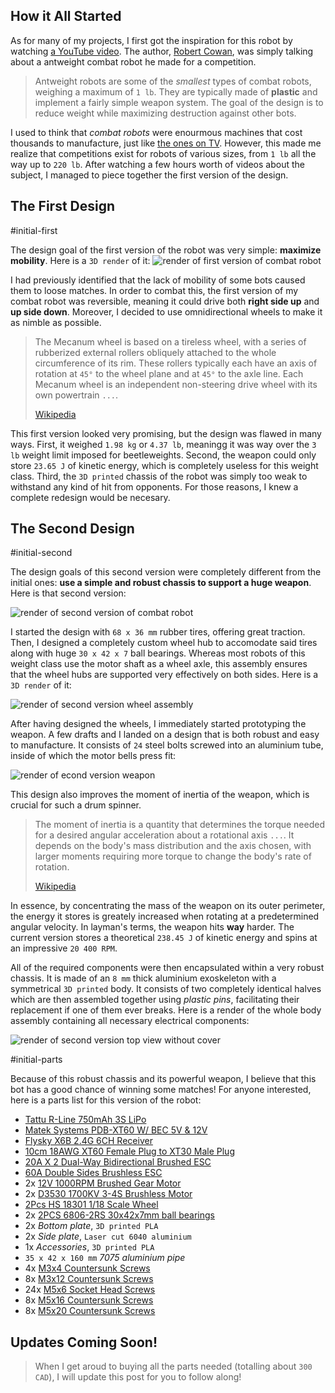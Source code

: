 ## How it All Started

As for many of my projects, I first got the inspiration for this robot by watching [a YouTube video](https://www.youtube.com/watch?v=86EJ05kBksA). The author, [Robert Cowan](https://www.youtube.com/channel/UCPOTPYuDsKnXP9I-ph4yMgg), was simply talking about a antweight combat robot he made for a competition.

> Antweight robots are some of the _smallest_ types of combat robots, weighing a maximum of `1 lb`. They are typically made of **plastic** and implement a fairly simple weapon system. The goal of the design is to reduce weight while maximizing destruction against other bots.

I used to think that _combat robots_ were enourmous machines that cost thousands to manufacture, just like [the ones on TV](https://battlebots.com/). However, this made me realize that competitions exist for robots of various sizes, from `1 lb` all the way up to `220 lb`. After watching a few hours worth of videos about the subject, I managed to piece together the first version of the design.

## The First Design

#initial-first

The design goal of the first version of the robot was very simple: **maximize mobility**. Here is a `3D render` of it:
![render of first version of combat robot](Initial-Design/Assembly_1_2021-Feb-02_03-24-59PM-000_CustomizedView22055540780_png.png)

I had previously identified that the lack of mobility of some bots caused them to loose matches. In order to combat this, the first version of my combat robot was reversible, meaning it could drive both **right side up** and **up side down**. Moreover, I decided to use omnidirectional wheels to make it as nimble as possible.

> The Mecanum wheel is based on a tireless wheel, with a series of rubberized external rollers obliquely attached to the whole circumference of its rim. These rollers typically each have an axis of rotation at `45°` to the wheel plane and at `45°` to the axle line. Each Mecanum wheel is an independent non-steering drive wheel with its own powertrain `...`.
>
> [Wikipedia](https://en.wikipedia.org/wiki/Mecanum_wheel)

This first version looked very promising, but the design was flawed in many ways. First, it weighed `1.98 kg` or `4.37 lb`, meaningg it was way over the `3 lb` weight limit imposed for beetleweights. Second, the weapon could only store `23.65 J` of kinetic energy, which is completely useless for this weight class. Third, the `3D printed` chassis of the robot was simply too weak to withstand any kind of hit from opponents. For those reasons, I knew a complete redesign would be necesary.

## The Second Design

#initial-second

The design goals of this second version were completely different from the initial ones: **use a simple and robust chassis to support a huge weapon**. Here is that second version:

![render of second version of combat robot](Initial-Design/Assembly_2_2021-Mar-09_09-47-44PM-000_CustomizedView17152833616.png)

I started the design with `68 x 36 mm` rubber tires, offering great traction. Then, I designed a completely custom wheel hub to accomodate said tires along with huge `30 x 42 x 7` ball bearings. Whereas most robots of this weight class use the motor shaft as a wheel axle, this assembly ensures that the wheel hubs are supported very effectively on both sides. Here is a `3D render` of it:

![render of second version wheel assembly](Initial-Design/Wheel_Assembly_2021-Mar-10_12-47-48AM-000_CustomizedView1437219039.png)

After having designed the wheels, I immediately started prototyping the weapon. A few drafts and I landed on a design that is both robust and easy to manufacture. It consists of `24` steel bolts screwed into an aluminium tube, inside of which the motor bells press fit:

![render of econd version weapon](Initial-Design/Weapon_Assembly_2_2021-Mar-09_11-24-16PM-000_CustomizedView40034001050.png)

This design also improves the moment of inertia of the weapon, which is crucial for such a drum spinner.

> The moment of inertia is a quantity that determines the torque needed for a desired angular acceleration about a rotational axis `...`. It depends on the body's mass distribution and the axis chosen, with larger moments requiring more torque to change the body's rate of rotation.
>
> [Wikipedia](https://en.wikipedia.org/wiki/Moment_of_inertia)

In essence, by concentrating the mass of the weapon on its outer perimeter, the energy it stores is greately increased when rotating at a predetermined angular velocity. In layman's terms, the weapon hits **way** harder. The current version stores a theoretical `238.45 J` of kinetic energy and spins at an impressive `20 400 RPM`.

All of the required components were then encapsulated within a very robust chassis. It is made of an `8 mm` thick aluminium exoskeleton with a symmetrical `3D printed` body. It consists of two completely identical halves which are then assembled together using _plastic pins_, facilitating their replacement if one of them ever breaks. Here is a render of the whole body assembly containing all necessary electrical components:

![render of second version top view without cover](Initial-Design/869d4e23-790c-478a-9c14-9575de76ab20.PNG)

#initial-parts

Because of this robust chassis and its powerful weapon, I believe that this bot has a good chance of winning some matches! For anyone interested, here is a parts list for this version of the robot:

- [Tattu R-Line 750mAh 3S LiPo](https://www.aliexpress.com/item/4000410612116.html?spm=a2g0o.cart.0.0.46f03c00wseQoI&mp=1)
- [Matek Systems PDB-XT60 W/ BEC 5V & 12V](https://www.banggood.com/Matek-Systems-PDB-XT60-W-or-BEC-5V-and-12V-2oz-Copper-for-RC-Drone-FPV-Racing-Multi-Rotor-p-1049051.html?akmClientCountry=CA&cur_warehouse=CN)
- [Flysky X6B 2.4G 6CH Receiver](https://www.banggood.com/Flysky-X6B-2_4G-6CH-i-BUS-PPM-PWM-Receiver-for-AFHDS-i10-i6s-i6-i6x-i4x-Transmitter-p-1101513.html?akmClientCountry=CA&cur_warehouse=CN)
- [10cm 18AWG XT60 Female Plug to XT30 Male Plug](https://www.banggood.com/10cm-18AWG-XT60-Female-Plug-to-XT30-Male-Plug-Cable-Adapter-for-Battery-Charging-p-1254208.html?akmClientCountry=CA&cur_warehouse=CN)
- [20A X 2 Dual-Way Bidirectional Brushed ESC](https://www.aliexpress.com/item/1005001710529617.html?spm=a2g0o.cart.0.0.46f03c00wseQoI&mp=1)
- [60A Double Sides Brushless ESC](https://www.banggood.com/Double-Sides-Brushless-ESC-20-or-30-or-40-or-50-or-60-or-80A-Underwater-Thruster-RC-Car-Boat-Parts-p-1649988.html?akmClientCountry=CA&cur_warehouse=CN&ID=520180)
- 2x [12V 1000RPM Brushed Gear Motor](https://www.aliexpress.com/item/4001220881842.html?spm=a2g0o.cart.0.0.46f03c00wseQoI&mp=1)
- 2x [D3530 1700KV 3-4S Brushless Motor](https://www.aliexpress.com/item/4000896324917.html?spm=a2g0o.cart.0.0.46f03c00wseQoI&mp=1)
- [2Pcs HS 18301 1/18 Scale Wheel](https://www.banggood.com/2Pcs-HS-18301-18302-18311-18312-RC-Car-Wheel-For-1-or-18-Crawler-RC-Car-p-1351106.html?akmClientCountry=CA&cur_warehouse=CN)
- 2x [2PCS 6806-2RS 30x42x7mm ball bearings](https://www.ebay.ca/itm/1-10pcs-6800-2RS-to-6810-2RS-RS-2RS-Rubber-Sealed-Deep-Groove-Ball-Bearing/402183454980?var=672114177279)
- 2x _Bottom plate_, `3D printed PLA`
- 2x _Side plate_, `Laser cut 6040 aluminium`
- 1x _Accessories_, `3D printed PLA`
- `35 x 42 x 160 mm` _7075 aluminium pipe_
- 4x [M3x4 Countersunk Screws](https://www.banggood.com/Suleve-MXCH10-1060Pcs-M2-M3-M4-M5-Carbon-Steel-Flat-Head-Countersunk-Hex-Socket-Screw-Hex-Screw-Metric-10_9-Grade-p-1659457.html?akmClientCountry=CA&)
- 8x [M3x12 Countersunk Screws](https://www.banggood.com/Suleve-MXCH10-1060Pcs-M2-M3-M4-M5-Carbon-Steel-Flat-Head-Countersunk-Hex-Socket-Screw-Hex-Screw-Metric-10_9-Grade-p-1659457.html?akmClientCountry=CA&)
- 24x [M5x6 Socket Head Screws](https://www.banggood.com/Suleve-M5CH3-50Pcs-M5-12_9-Grade-Carbon-Steel-Hex-Socket-Cap-Head-Screw-8-30mm-Optional-Length-p-1333415.html?akmClientCountry=CA&cur_warehouse=CN&ID=41225)
- 8x [M5x16 Countersunk Screws](https://www.banggood.com/Suleve-MXCH10-1060Pcs-M2-M3-M4-M5-Carbon-Steel-Flat-Head-Countersunk-Hex-Socket-Screw-Hex-Screw-Metric-10_9-Grade-p-1659457.html?akmClientCountry=CA&cur_warehouse=CN)
- 8x [M5x20 Countersunk Screws](https://www.banggood.com/Suleve-MXCH10-1060Pcs-M2-M3-M4-M5-Carbon-Steel-Flat-Head-Countersunk-Hex-Socket-Screw-Hex-Screw-Metric-10_9-Grade-p-1659457.html?akmClientCountry=CA&cur_warehouse=CN)

## Updates Coming Soon!

> When I get aroud to buying all the parts needed (totalling about `300 CAD`), I will update this post for you to follow along!

